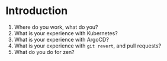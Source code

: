 # Introduction 
1. Where do you work, what do you?
2. What is your experience with Kubernetes?
3. What is your experience with ArgoCD?
4. What is your experience with `git revert`, and pull requests?
5. What do you do for zen?
